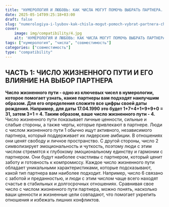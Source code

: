 ```yaml
---
title: "НУМЕРОЛОГИЯ И ЛЮБОВЬ: КАК ЧИСЛА МОГУТ ПОМОЧЬ ВЫБРАТЬ ПАРТНЕРА. ЧАСТЬ 1"
date: 2025-05-14T09:25:18+03:00
draft: false
slug: "numerologiya-i-lyubov-kak-chisla-mogut-pomoch-vybrat-partnera-chast-1"
cover:
    image: img/compatibility/4.jpg
    alt: 'НУМЕРОЛОГИЯ И ЛЮБОВЬ: КАК ЧИСЛА МОГУТ ПОМОЧЬ ВЫБРАТЬ ПАРТНЕРА. ЧАСТЬ 1'
tags: ["нумерология", "числа", "совместимость"]
categories: ["совместимость"]
type: "compatibility"
---
```


## ЧАСТЬ 1: ЧИСЛО ЖИЗНЕННОГО ПУТИ И ЕГО ВЛИЯНИЕ НА ВЫБОР ПАРТНЕРА

**Число жизненного пути - одно из ключевых чисел в нумерологии, которое помогает узнать, какие партнеры вам подходят наилучшим образом. Для его определения сложите все цифры своей даты рождения. Например, для даты 17.04.1990 это будет 1+7+4+1+9+9+0 = 31, затем 3+1 = 4. Таким образом, ваше число жизненного пути - 4.**
Число жизненного пути показывает личные ценности, сильные и слабые стороны, а также черты, которые привлекают в партнере. Люди с числом жизненного пути 1 обычно ищут активного, независимого партнера, который поддерживает их лидерские амбиции. В отношениях они ценят свободу и личное пространство. С другой стороны, число 2 символизирует эмоциональность и чуткость, поэтому люди с этим числом стремятся к глубокому эмоциональному единству и гармонии с партнером. Они будут наиболее счастливы с партнером, который ценит заботу и готовность к компромиссу.
Каждое число жизненного пути обладает уникальными характеристиками, которые подсказывают, какой тип партнера вам наиболее подходит. Например, число 6 связано с заботой и преданностью, и люди с этим числом чаще всего находят счастье в стабильных и долгосрочных отношениях. Сравнивая свое число с числом жизненного пути партнера, можно понять, насколько ваши ценности и жизненные цели совпадают, что помогает укрепить отношения и избежать лишних конфликтов.
